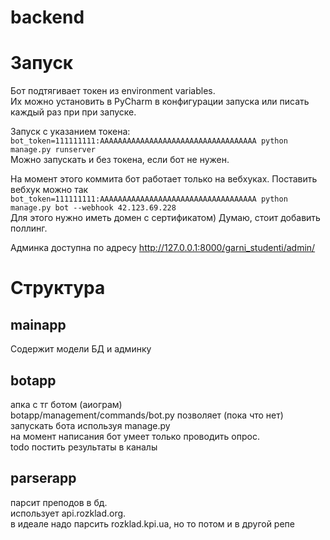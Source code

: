 # backend

# Запуск

Бот подтягивает токен из environment variables.  
Их можно установить в PyCharm в конфигурации запуска или писать каждый раз при при запуске.

Запуск с указанием токена:  
```bot_token=111111111:AAAAAAAAAAAAAAAAAAAAAAAAAAAAAAAAAAA python manage.py runserver```  
Можно запускать и без токена, если бот не нужен.


На момент этого коммита бот работает только на вебхуках. Поставить вебхук можно так
```bot_token=111111111:AAAAAAAAAAAAAAAAAAAAAAAAAAAAAAAAAAA python manage.py bot --webhook 42.123.69.228```  
Для этого нужно иметь домен с сертификатом) Думаю, стоит добавить поллинг.


Админка доступна по адресу http://127.0.0.1:8000/garni_studenti/admin/

# Структура

## mainapp
 Содержит модели БД и админку
 
## botapp
  апка с тг ботом (аиограм)  
  botapp/management/commands/bot.py позволяет (пока что нет) запускать бота используя manage.py  
  на момент написания бот умеет только проводить опрос.  
  todo постить результаты в каналы
  
  
## parserapp
  парсит преподов в бд.   
  использует api.rozklad.org.  
  в идеале надо парсить rozklad.kpi.ua, но то потом и в другой репе
